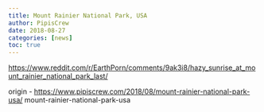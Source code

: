 ```yaml
---
title: Mount Rainier National Park, USA
author: PipisCrew
date: 2018-08-27
categories: [news]
toc: true
---
```


https://www.reddit.com/r/EarthPorn/comments/9ak3i8/hazy_sunrise_at_mount_rainier_national_park_last/

origin - https://www.pipiscrew.com/2018/08/mount-rainier-national-park-usa/ mount-rainier-national-park-usa